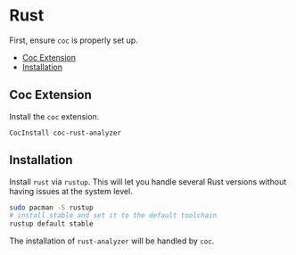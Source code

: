 # Rust

First, ensure `coc` is properly set up.


<!-- vim-markdown-toc GFM -->

* [Coc Extension](#coc-extension)
* [Installation](#installation)

<!-- vim-markdown-toc -->

## Coc Extension

Install the `coc` extension.

```viml
CocInstall coc-rust-analyzer
```

## Installation

Install `rust` via `rustup`. This will let you handle several Rust versions without having issues at
the system level.

```sh
sudo pacman -S rustup
# install stable and set it to the default toolchain
rustup default stable
```

The installation of `rust-analyzer` will be handled by `coc`.

